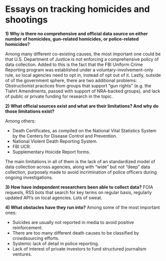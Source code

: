 # Essays on tracking homicides and shootings

**1) Why is there no comprehensive and official data source on either number of homicides, gun-related homicides, or police-related homicides?**

Among many different co-existing causes, the most important one could be that U.S. Department of Justice is not enforcing a comprehensive policy of data collection. Added to this is the fact that the FBI Uniform Crime Reporting program was established under a voluntary-involvement-only rule, so local agencies need to opt in, instead of opt out of it. Lastly, outside of of the government sphere, there are two additional problems: Obstructionist practices from groups that support “gun rights” (e.g. the Tiahrt Amendments, passed with support of NRA-backed groups), and lack of public or private funding for research in the topic.

**2) What official sources exist and what are their limitations? And why do those limitations exist?**

Among others:

- Death Certificates, as compiled on the National Vital Statistics System by the Centers for Disease Control and Prevention.
- National Violent Death Reporting System.
- FBI UCR.
- Supplementary Hoicide Report forms.

The main limitations in all of them is the lack of an standardized model of data collection across agencies, along with “wide” but not “deep” data collection, purposely made to avoid incrimination of police officers during ongoing investigations.

**3) How have independent researchers been able to collect data?**
FOIA requests, RSS bots that search for key terms on regular basis, regularly updated API’s on local agencies. Lots of sweat.

**4) What obstacles have they run into?**
Among some of the most important ones:

- Suicides are usually not reported in media to avoid positive reinforcement.
- There are too many different death causes to be classified by crowdsourcing efforts.
- Systemic lack of detail in police reporting.
- Lack of interest of private investors to fund structured journalism ventures.
